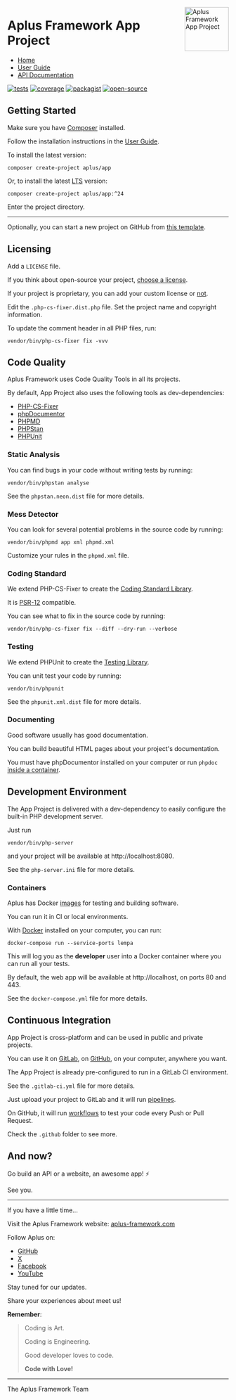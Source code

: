 <a href="https://github.com/aplus-framework/app"><img src="https://raw.githubusercontent.com/aplus-framework/app/master/guide/image.png" alt="Aplus Framework App Project" align="right" width="100"></a>

# Aplus Framework App Project

- [Home](https://aplus-framework.com/packages/app)
- [User Guide](https://docs.aplus-framework.com/guides/projects/app/index.html)
- [API Documentation](https://docs.aplus-framework.com/packages/app.html)

[![tests](https://github.com/aplus-framework/app/actions/workflows/tests.yml/badge.svg)](https://github.com/aplus-framework/app/actions/workflows/tests.yml)
[![coverage](https://coveralls.io/repos/github/aplus-framework/app/badge.svg?branch=master)](https://coveralls.io/github/aplus-framework/app?branch=master)
[![packagist](https://img.shields.io/packagist/v/aplus/app)](https://packagist.org/packages/aplus/app)
[![open-source](https://img.shields.io/badge/open--source-sponsor-magenta)](https://aplus-framework.com/sponsor)

## Getting Started

Make sure you have [Composer](https://getcomposer.org/doc/00-intro.md) installed.

Follow the installation instructions in the [User Guide](https://docs.aplus-framework.com/guides/projects/app/index.html).

To install the latest version:

```
composer create-project aplus/app
```

Or, to install the latest [LTS](https://aplus-framework.com/lts) version:

```
composer create-project aplus/app:^24
```

Enter the project directory.

---

Optionally, you can start a new project on GitHub from [this template](https://github.com/new?template_name=app&template_owner=aplus-framework).

## Licensing

Add a `LICENSE` file.

If you think about open-source your project,
[choose a license](https://choosealicense.com/licenses/).

If your project is proprietary, you can add your custom license or
[not](https://choosealicense.com/no-permission/).

Edit the `.php-cs-fixer.dist.php` file.
Set the project name and copyright information.

To update the comment header in all PHP files, run:

```
vendor/bin/php-cs-fixer fix -vvv
```

## Code Quality

Aplus Framework uses Code Quality Tools in all its projects.

By default, App Project also uses the following tools as dev-dependencies:

- [PHP-CS-Fixer](https://cs.symfony.com)
- [phpDocumentor](https://phpdoc.org)
- [PHPMD](https://phpmd.org)
- [PHPStan](https://phpstan.org)
- [PHPUnit](https://phpunit.de)

### Static Analysis

You can find bugs in your code without writing tests by running:

```
vendor/bin/phpstan analyse
```

See the `phpstan.neon.dist` file for more details.

### Mess Detector

You can look for several potential problems in the source code by running:

```
vendor/bin/phpmd app xml phpmd.xml
```

Customize your rules in the `phpmd.xml` file.

### Coding Standard

We extend PHP-CS-Fixer to create the
[Coding Standard Library](https://github.com/aplus-framework/coding-standard).

It is [PSR-12](https://www.php-fig.org/psr/psr-12/) compatible.

You can see what to fix in the source code by running:

```
vendor/bin/php-cs-fixer fix --diff --dry-run --verbose
```

### Testing

We extend PHPUnit to create the
[Testing Library](https://github.com/aplus-framework/testing).

You can unit test your code by running:

```
vendor/bin/phpunit
```

See the `phpunit.xml.dist` file for more details.

### Documenting

Good software usually has good documentation.

You can build beautiful HTML pages about your project's documentation.

You must have phpDocumentor installed on your computer or run `phpdoc`
[inside a container](#containers).

## Development Environment

The App Project is delivered with a dev-dependency to easily configure the
built-in PHP development server.

Just run

```
vendor/bin/php-server
```

and your project will be available at http://localhost:8080.

See the `php-server.ini` file for more details.

### Containers

Aplus has Docker [images](https://gitlab.com/aplus-framework/images) for testing
and building software.

You can run it in CI or local environments.

With [Docker](https://www.docker.com/get-started) installed on your computer,
you can run:

```
docker-compose run --service-ports lempa
```

This will log you as the **developer** user into a Docker container where you can
run all your tests.

By default, the web app will be available at http://localhost, on ports 80 and 443.

See the `docker-compose.yml` file for more details.

## Continuous Integration

App Project is cross-platform and can be used in public and private projects.

You can use it on [GitLab](https://about.gitlab.com/stages-devops-lifecycle/continuous-integration/),
on [GitHub](https://docs.github.com/en/actions/automating-builds-and-tests/about-continuous-integration),
on your computer, anywhere you want.

The App Project is already pre-configured to run in a GitLab CI environment.

See the `.gitlab-ci.yml` file for more details.

Just upload your project to GitLab and it will run
[pipelines](https://docs.gitlab.com/ee/ci/pipelines/#view-pipelines).

On GitHub, it will run [workflows](https://docs.github.com/en/actions) to test
your code every Push or Pull Request.

Check the `.github` folder to see more.

## And now?

Go build an API or a website, an awesome app! ⚡

See you.

---

If you have a little time...

Visit the Aplus Framework website: [aplus-framework.com](https://aplus-framework.com)

Follow Aplus on:

- [GitHub](https://github.com/aplus-framework)
- [X](https://x.com/AplusFramework)
- [Facebook](https://www.facebook.com/AplusFramework)
- [YouTube](https://www.youtube.com/@AplusFramework)

Stay tuned for our updates.

Share your experiences about meet us!

**Remember**:

> Coding is Art.
>
> Coding is Engineering.
>
> Good developer loves to code.
>
> **Code with Love!**

---

The Aplus Framework Team
